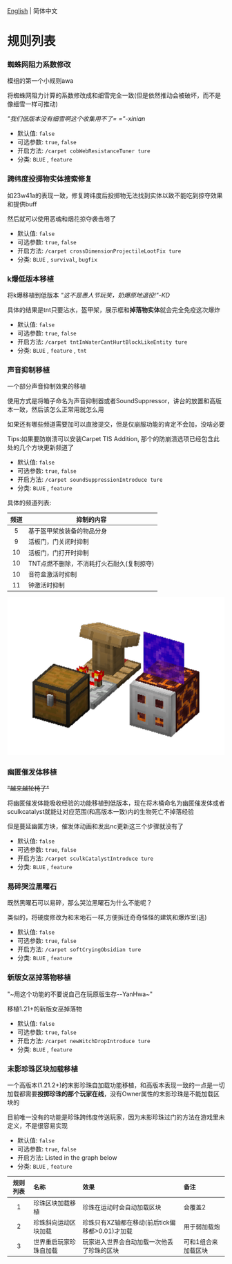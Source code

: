 [English](Rules.md) | 简体中文

# 规则列表

### 蜘蛛网阻力系数修改

模组的第一个小规则awa

将蜘蛛网阻力计算的系数修改成和细雪完全一致(但是依然推动会被破坏，而不是像细雪一样可推动)

*"我们低版本没有细雪啊这个收集用不了= ="-xinian*

* 默认值: `false`
* 可选参数: `true`, `false`
* 开启方法: `/carpet cobWebResistanceTuner ture`
* 分类: `BLUE` , `feature`

### 跨纬度投掷物实体搜索修复

如23w41a的表现一致，修复跨纬度后投掷物无法找到实体以致不能吃到掠夺效果和提供buff

然后就可以使用恶魂和烟花掠夺袭击塔了

* 默认值: `false`
* 可选参数: `true`, `false`
* 开启方法: `/carpet crossDimensionProjectileLootFix ture`
* 分类: `BLUE` , `survival`, `bugfix`

### k爆低版本移植

将k爆移植到低版本   *"这不是愚人节玩笑，奶爆原地退役!"-KD*

具体的结果是tnt只要沾水，盔甲架，展示框和**掉落物实体**就会完全免疫这次爆炸

* 默认值: `false`
* 可选参数: `true`, `false`
* 开启方法: `/carpet tntInWaterCantHurtBlockLikeEntity ture`
* 分类: `BLUE` , `feature` , `tnt`

### 声音抑制移植

一个部分声音抑制效果的移植

使用方式是将箱子命名为声音抑制器或者SoundSuppressor，讲台的放置和高版本一致，然后该怎么正常用就怎么用

如果还有哪些频道需要加可以直接提交，但是仅崩服功能的肯定不会加，没啥必要

Tips:如果要防崩溃可以安装Carpet TIS Addition, 那个的防崩溃选项已经包含此处的几个方块更新频道了

* 默认值: `false`
* 可选参数: `true`, `false`
* 开启方法: `/carpet soundSuppressionIntroduce ture`
* 分类: `BLUE` , `feature`

具体的频道列表:


| 频道 | 抑制的内容                                |
| :--: | ----------------------------------------- |
|  5  | 基于盔甲架放装备的物品分身                |
|  9  | 活板门，门关闭时抑制                      |
|  10  | 活板门，门打开时抑制                      |
|  10  | TNT点燃不删除，不消耗打火石耐久(复制掠夺) |
|  10  | 音符盒激活时抑制                          |
|  11  | 钟激活时抑制                              |

![声音抑制示意图](.././src/main/resources/assets/carpetblueaddition/SoundSuppression.png)

### 幽匿催发体移植

~~"越来越轮椅了"~~

将幽匿催发体能吸收经验的功能移植到低版本，现在将木桶命名为幽匿催发体或者sculkcatalyst就能让对应范围(和高版本一致)内的生物死亡不掉落经验

但是蔓延幽匿方块，催发体动画和发出nc更新这三个步骤就没有了

* 默认值: `false`
* 可选参数: `true`, `false`
* 开启方法: `/carpet sculkCatalystIntroduce ture`
* 分类: `BLUE` , `feature`

### 易碎哭泣黑曜石

既然黑曜石可以易碎，那么哭泣黑曜石为什么不能呢？

类似的，将硬度修改为和末地石一样,方便拆迁奇奇怪怪的建筑和爆炸室(逃)

* 默认值: `false`
* 可选参数: `true`, `false`
* 开启方法: `/carpet softCryingObsidian ture`
* 分类: `BLUE` , `feature`

### 新版女巫掉落物移植

"~用这个功能的不要说自己在玩原版生存--YanHwa~"

移植1.21+的新版女巫掉落物

* 默认值: `false`
* 可选参数: `true`, `false`
* 开启方法: `/carpet newWitchDropIntroduce ture`
* 分类: `BLUE` , `feature`

### 末影珍珠区块加载移植

一个高版本(1.21.2+)的末影珍珠自加载功能移植，和高版本表现一致的一点是一切加载都需要**投掷珍珠的那个玩家在线**，没有Owner属性的末影珍珠是不能加载区块的

目前唯一没有的功能是珍珠跨纬度传送玩家，因为末影珍珠过门的方法在游戏里未定义，不是很容易实现

* 默认值: `false`
* 可选参数: `true`, `false`
* 开启方法: Listed in the graph below
* 分类: `BLUE` , `feature`


| 规则列表 | 名称                   | 效果                                            | 备注                |
| :------: | :--------------------- | :---------------------------------------------- | :------------------ |
|    1    | 珍珠区块加载移植       | 珍珠在运动时会自动加载区块                      | 会覆盖2             |
|    2    | 珍珠斜向运动区块加载   | 珍珠只有XZ轴都在移动(前后tick偏移都>0.01)才加载 | 用于弱加载炮        |
|    3    | 世界重启玩家珍珠自加载 | 玩家进入世界会自动加载一次他丢了珍珠的区块      | 可和1组合来加载区块 |
